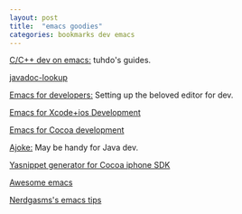 ```yaml
---
layout: post
title:  "emacs goodies"
categories: bookmarks dev emacs
---
```


[C/C++ dev on emacs:](http://tuhdo.github.io/c-ide.html) tuhdo's guides.

[javadoc-lookup](https://github.com/skeeto/javadoc-lookup)

[Emacs for developers:](https://github.com/pierre-lecocq/emacs4developers) Setting up the beloved editor for dev.

[Emacs for Xcode+ios Development](http://roupam.github.io/)

[Emacs for Cocoa development](https://sites.google.com/site/drielsma/xcodeplusemacs)

[Ajoke:](https://github.com/baohaojun/ajoke) May be handy for Java dev.

[Yasnippet generator for Cocoa iphone SDK](https://github.com/zegal/yasobjc)

[Awesome emacs](https://github.com/emacs-tw/awesome-emacs/blob/master/README.org)

[Nerdgasms's emacs tips](http://bbbscarter.wordpress.com/category/coding/emacs/)
